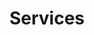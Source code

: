 ---
title: "Services"
service_heading: "Original Recipes"
service_content: "Even the all-powerful Pointing has no control about the blind texts it is an almost unorthographic."
icon_css_class: "flaticon-pizza-1"
type: "service"
---